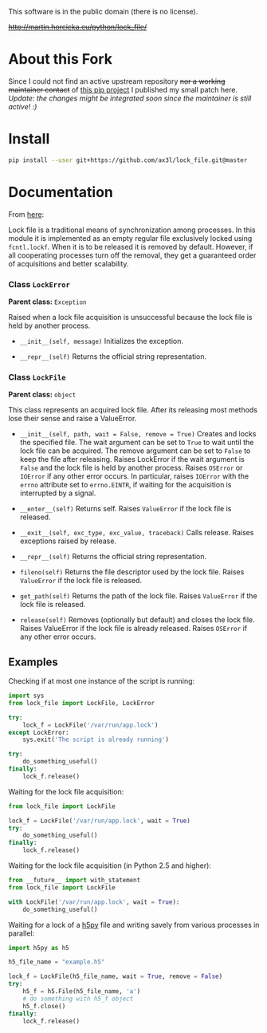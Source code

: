 This software is in the public domain (there is no license).

~~http://martin.horcicka.eu/python/lock_file/~~


# About this Fork

Since I could not find an active upstream repository ~~nor a working
maintainer contact~~ of
[this pip project](https://pypi.python.org/pypi/lock_file)
I published my small patch here. *Update: the changes might be integrated*
*soon since the maintainer is still active! :)*


# Install

```bash
pip install --user git+https://github.com/ax3l/lock_file.git@master
```


# Documentation

From [here](https://pythonhosted.org/lock_file/):

Lock file is a traditional means of synchronization among processes. In this
module it is implemented as an empty regular file exclusively locked using
`fcntl.lockf`. When it is to be released it is removed by default. However,
if all cooperating processes turn off the removal, they get a guaranteed order
of acquisitions and better scalability.

### Class `LockError`

**Parent class:** `Exception`

Raised when a lock file acquisition is unsuccessful because the lock file is
held by another process.

- `__init__(self, message)`
  Initializes the exception.

- `__repr__(self)`
  Returns the official string representation.

### Class `LockFile`

**Parent class:** `object`

This class represents an acquired lock file. After its releasing most methods
lose their sense and raise a ValueError.

- `__init__(self, path, wait = False, remove = True)`
  Creates and locks the specified file. The wait argument can be set to `True` to
  wait until the lock file can be acquired. The remove argument can be set to
  `False` to keep the file after releasing.
  Raises LockError if the wait argument is `False` and the lock file is held by
  another process. Raises `OSError` or `IOError` if any other error occurs. In
  particular, raises `IOError` with the `errno` attribute set to `errno.EINTR`,
  if waiting for the acquisition is interrupted by a signal.

- `__enter__(self)`
  Returns self.
  Raises `ValueError` if the lock file is released.

- `__exit__(self, exc_type, exc_value, traceback)`
  Calls release.
  Raises exceptions raised by release.

- `__repr__(self)`
  Returns the official string representation.

- `fileno(self)`
  Returns the file descriptor used by the lock file.
  Raises `ValueError` if the lock file is released.

- `get_path(self)`
    Returns the path of the lock file.
    Raises `ValueError` if the lock file is released.

- `release(self)`
    Removes (optionally but default) and closes the lock file.
    Raises ValueError if the lock file is already released.
    Raises `OSError` if any other error occurs.

## Examples

Checking if at most one instance of the script is running:

```python
import sys
from lock_file import LockFile, LockError

try:
    lock_f = LockFile('/var/run/app.lock')
except LockError:
    sys.exit('The script is already running')

try:
    do_something_useful()
finally:
    lock_f.release()
```

Waiting for the lock file acquisition:

```python
from lock_file import LockFile

lock_f = LockFile('/var/run/app.lock', wait = True)
try:
    do_something_useful()
finally:
    lock_f.release()
```

Waiting for the lock file acquisition (in Python 2.5 and higher):

```python
from __future__ import with_statement
from lock_file import LockFile

with LockFile('/var/run/app.lock', wait = True):
    do_something_useful()
```

Waiting for a lock of a [h5py](http://www.h5py.org/) file and writing savely
from various processes in parallel:
```python
import h5py as h5

h5_file_name = "example.h5"

lock_f = LockFile(h5_file_name, wait = True, remove = False)
try:
    h5_f = h5.File(h5_file_name, 'a')
    # do something with h5_f object
    h5_f.close()
finally:
    lock_f.release()
```
